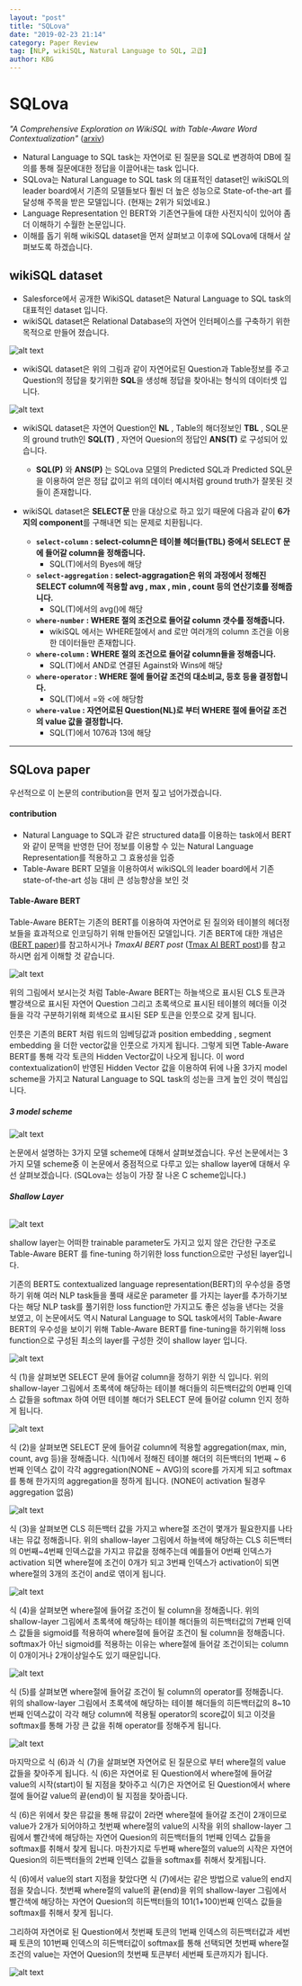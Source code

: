 ```yaml
---
layout: "post"
title: "SQLova"
date: "2019-02-23 21:14"
category: Paper Review
tag: [NLP, wikiSQL, Natural Language to SQL, 고급]
author: KBG
---
```


# **SQLova**

 *"A Comprehensive Exploration on WikiSQL with Table-Aware Word Contextualization"* ([arxiv](https://arxiv.org/pdf/1902.01069.pdf))
- Natural Language to SQL task는 자연어로 된 질문을 SQL로 변경하여 DB에 질의를 통해 질문에대한 정답을 이끌어내는 task 입니다. 
- SQLova는 Natural Language to SQL task 의 대표적인 dataset인 wikiSQL의 leader board에서 기존의 모델들보다 훨씬 더 높은 성능으로 State-of-the-art 를 달성해 주목을 받은 모델입니다. (현재는 2위가 되었네요.)
- Language Representation 인 BERT와 기존연구들에 대한 사전지식이 있어야 좀 더 이해하기 수월한 논문입니다.
- 이해를 돕기 위해 wikiSQL dataset을 먼저 살펴보고 이후에 SQLova에 대해서 살펴보도록 하겠습니다.

## wikiSQL dataset

- Salesforce에서 공개한 WikiSQL dataset은 Natural Language to SQL task의 대표적인 dataset 입니다.
- wikiSQL dataset은 Relational Database의 자연어 인터페이스를 구축하기 위한 목적으로 만들어 졌습니다.

![alt text](https://github.com/BroCoLySTyLe/SQLovaReview/blob/master/images/wikiSQL1.png)

- wikiSQL dataset은 위의 그림과 같이 자연어로된 Question과 Table정보를 주고 Question의 정답을 찾기위한 **SQL**을 생성해 정답을 찾아내는 형식의 데이터셋 입니다. 


![alt text](https://github.com/BroCoLySTyLe/SQLovaReview/blob/master/images/wikiSQL2.png)

- wikiSQL dataset은 자연어 Question인 **NL** , Table의 해더정보인 **TBL** , SQL문의 ground truth인 **SQL(T)** , 자연어 Quesion의 정답인 **ANS(T)** 로 구성되어 있습니다.
  -  **SQL(**P**)** 와 **ANS(**P**)** 는 SQLova 모델의 Predicted SQL과 Predicted SQL문을 이용하여 얻은 정답 값이고 위의 데이터 예시처럼 ground truth가 잘못된 것들이 존재합니다.  
  
- wikiSQL dataset은 **SELECT문** 만을 대상으로 하고 있기 때문에 다음과 같이 **6가지의 component**를 구해내면 되는 문제로 치환됩니다.
  - **`select-column` : select-column은 테이블 헤더들(TBL) 중에서 SELECT 문에 들어갈 column을 정해줍니다.** 
    - SQL(T)에서의 Byes에 해당
  - **`select-aggregation` : select-aggragation은 위의 과정에서 정해진 SELECT column에 적용할 avg , max , min , count 등의 연산기호를 정해줍니다.** 
    - SQL(T)에서의 avg()에 해당
  - **`where-number` : WHERE 절의 조건으로 들어갈 column 갯수를 정해줍니다.** 
    - wikiSQL 에서는 WHERE절에서 and 로만 여러개의 column 조건을 이용한 데이터들만 존재합니다.
  - **`where-column` : WHERE 절의 조건으로 들어갈 column들을 정해줍니다.**
    - SQL(T)에서 AND로 연결된 Against와 Wins에 해당
  - **`where-operator` : WHERE 절에 들어갈 조건의 대소비교, 등호 등을 결정합니다.** 
    - SQL(T)에서 =와 <에 해당함 
  - **`where-value` : 자연어로된 Question(NL)로 부터 WHERE 절에 들어갈 조건의 value 값을 결정합니다.** 
    - SQL(T)에서 1076과 13에 해당

 
 ---
## **SQLova paper**
우선적으로 이 논문의 contribution을 먼저 짚고 넘어가겠습니다.
#### contribution
- Natural Language to SQL과 같은 structured data를 이용하는 task에서 BERT와 같이 문맥을 반영한 단어 정보를 이용할 수 있는 Natural Language Representation를 적용하고 그 효용성을 입증
- Table-Aware BERT 모델을 이용하여서 wikiSQL의 leader board에서 기존 state-of-the-art 성능 대비 큰 성능향상을 보인 것  

#### **Table-Aware BERT**


Table-Aware BERT는 기존의 BERT를 이용하여 자연어로 된 질의와 테이블의 헤더정보들을 효과적으로 인코딩하기 위해 만들어진 모델입니다.
기존 BERT에 대한 개념은 ([BERT paper](https://arxiv.org/pdf/1810.04805.pdf))를 참고하시거나 *TmaxAI BERT post* ([Tmax AI BERT post](https://tmaxai.github.io/post/BERT/))를 참고하시면 쉽게 이해할 것 같습니다.



![alt text](https://github.com/BroCoLySTyLe/SQLovaReview/blob/master/images/tableawareBERT.png)

위의 그림에서 보시는것 처럼 Table-Aware BERT는 하늘색으로 표시된 CLS 토큰과 빨강색으로 표시된 자연어 Question 그리고 초록색으로 표시된 테이블의 헤더들 이것들을 각각 구분하기위해 회색으로 표시된 SEP 토큰을 인풋으로 갖게 됩니다.

인풋은 기존의 BERT 처럼 워드의 임베딩값과 position embedding , segment embedding 을 더한 vector값을 인풋으로 가지게 됩니다. 
그렇게 되면 Table-Aware BERT를 통해 각각 토큰의 Hidden Vector값이 나오게 됩니다. 이 word contextualization이 반영된 Hidden Vector 값을 이용하여 뒤에 나올 3가지 model scheme을 가지고 Natural Language to SQL task의 성는을 크게 높인 것이 핵심입니다.


##### **3 model scheme**

![alt text](https://github.com/BroCoLySTyLe/SQLovaReview/blob/master/images/3model_scheme.png)

논문에서 설명하는 3가지 모델 scheme에 대해서 살펴보겠습니다. 우선 논문에서는 3가지 모델 scheme중 이 논문에서 중점적으로 다루고 있는 shallow layer에 대해서 우선 살펴보겠습니다. (SQLova는 성능이 가장 잘 나온 C scheme입니다.)

###### **Shallow Layer**

![alt text](https://github.com/BroCoLySTyLe/SQLovaReview/blob/master/images/shallow.png)

shallow layer는 어떠한 trainable parameter도 가지고 있지 않은 간단한 구조로 Table-Aware BERT 를 fine-tuning 하기위한 loss function으로만 구성된 layer입니다.

기존의 BERT도 contextualized language representation(BERT)의 우수성을 증명하기 위해 여러 NLP task들을 풀때 새로운 parameter 를 가지는 layer를 추가하기보다는 해당 NLP task를 풀기위한 loss function만 가지고도 좋은 성능을 낸다는 것을 보였고, 이 논문에서도 역시 Natural Language to SQL task에서의 Table-Aware BERT의 우수성을 보이기 위해 Table-Aware BERT를 fine-tuning을 하기위해 loss function으로 구성된 최소의 layer를 구성한 것이 shallow layer 입니다.


![alt text](https://github.com/BroCoLySTyLe/SQLovaReview/blob/master/images/formula1.PNG)

식 (1)을 살펴보면 SELECT 문에 들어갈 column을 정하기 위한 식 입니다. 위의 shallow-layer 그림에서 초록색에 해당하는 테이블 해더들의 히든백터값의 0번째 인덱스 값들을 softmax 하여 어떤 테이블 해더가 SELECT 문에 들어갈 column 인지 정하게 됩니다.

![alt text](https://github.com/BroCoLySTyLe/SQLovaReview/blob/master/images/formula2.PNG)

식 (2)을 살펴보면 SELECT 문에 들어갈 column에 적용할 aggregation(max, min, count, avg 등)을 정해줍니다. 식(1)에서 정해진 테이블 해더의 히든백터의 1번째 ~ 6번째 인덱스 값이 각각 aggregation(NONE ~ AVG)의 score를 가지게 되고 softmax를 통해 한가지의 aggregation을 정하게 됩니다. (NONE이 activation 될경우 aggregation 없음)

![alt text](https://github.com/BroCoLySTyLe/SQLovaReview/blob/master/images/formula3.PNG)

식 (3)을 살펴보면 CLS 히든백터 값을 가지고 where절 조건이 몇개가 필요한지를 나타내는 뮤값 정해줍니다. 위의 shallow-layer 그림에서 하늘색에 해당하는 CLS 히든백터의 0번째~4번째 인덱스값을 가지고 뮤값을 정해주는데 예를들어 0번째 인덱스가 activation 되면 where절에 조건이 0개가 되고 3번째 인덱스가 activation이 되면 where절의 3개의 조건이 and로 엮이게 됩니다.

![alt text](https://github.com/BroCoLySTyLe/SQLovaReview/blob/master/images/formula4.PNG)

식 (4)을 살펴보면 where절에 들어갈 조건이 될 column을 정해줍니다. 위의 shallow-layer 그림에서 초록색에 해당하는 테이블 해더들의 히든백터값의 7번째 인덱스 값들을 sigmoid를 적용하여 where절에 들어갈 조건이 될 column을 정해줍니다. softmax가 아닌 sigmoid를 적용하는 이유는 where절에 들어갈 조건이되는 column이 0개이거나 2개이상일수도 있기 때문입니다.

![alt text](https://github.com/BroCoLySTyLe/SQLovaReview/blob/master/images/formula5.PNG)

식 (5)를 살펴보면 where절에 들어갈 조건이 될 column의 operator를 정해줍니다. 위의 shallow-layer 그림에서 초록색에 해당하는 테이블 해더들의 히든백터값의 8~10번째 인덱스값이 각각 해당 column에 적용될 operator의 score값이 되고 이것을 softmax를 통해 가장 큰 값을 취해 operator를 정해주게 됩니다. 


![alt text](https://github.com/BroCoLySTyLe/SQLovaReview/blob/master/images/formula67.PNG)

마지막으로 식 (6)과 식 (7)을 살펴보면 자연어로 된 질문으로 부터 where절의 value값들을 찾아주게 됩니다.
식 (6)은 자연어로 된 Question에서 where절에 들어갈 value의 시작(start)이 될 지점을 찾아주고 식(7)은 자연어로 된 Question에서 where절에 들어갈 value의 끝(end)이 될 지점을 찾아줍니다. 

식 (6)은 위에서 찾은 뮤값을 통해 뮤값이 2라면 where절에 들어갈 조건이 2개이므로 value가 2개가 되어야하고 첫번째 where절의 value의 시작을 위의 shallow-layer 그림에서 빨간색에 해당하는 자연어 Quesion의 히든백터들의 1번째 인덱스 값들을 softmax를 취해서 찾게 됩니다. 마찬가지로 두번째 where절의 value의 시작은 자연어 Quesion의 히든백터들의 2번째 인덱스 값들을 softmax를 취해서 찾게됩니다.

식 (6)에서 value의 start 지점을 찾았다면 식 (7)에서는 같은 방법으로 value의 end지점을 찾습니다. 첫번째 where절의 value의 끝(end)을 위의 shallow-layer 그림에서 빨간색에 해당하는 자연어 Quesion의 히든백터들의 101(1+100)번째 인덱스 값들을 softmax를 취해서 찾게 됩니다.

그리하여 자연어로 된 Question에서 첫번째 토큰의 1번째 인덱스의 히든백터값과 세번째 토큰의 101번째 인덱스의 히든백터값이 softmax를 통해 선택되면 첫번째 where절 조건의 value는 자연어 Quesion의 첫번째 토큰부터 세번째 토큰까지가 됩니다.





![alt text](https://github.com/BroCoLySTyLe/SQLovaReview/blob/master/images/decoder.png)




